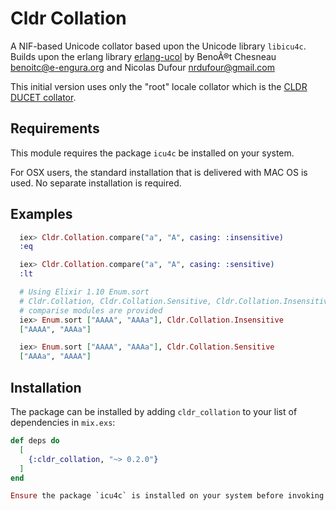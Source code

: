 # Cldr Collation

A NIF-based Unicode collator based upon the Unicode library `libicu4c`. Builds upon the
erlang library [erlang-ucol](https://github.com/barrel-db/erlang-ucol) by BenoÃ®t Chesneau <benoitc@e-engura.org>
and Nicolas Dufour <nrdufour@gmail.com>

This initial version uses only the "root" locale collator which is the [CLDR DUCET collator](http://userguide.icu-project.org/collation).

## Requirements

This module requires the package `icu4c` be installed on your system.

For OSX users, the standard installation that is delivered with MAC OS is used. No separate installation is required.

## Examples
```elixir
  iex> Cldr.Collation.compare("a", "A", casing: :insensitive)
  :eq

  iex> Cldr.Collation.compare("a", "A", casing: :sensitive)
  :lt

  # Using Elixir 1.10 Enum.sort
  # Cldr.Collation, Cldr.Collation.Sensitive, Cldr.Collation.Insensitive
  # comparise modules are provided
  iex> Enum.sort ["AAAA", "AAAa"], Cldr.Collation.Insensitive
  ["AAAA", "AAAa"]

  iex> Enum.sort ["AAAA", "AAAa"], Cldr.Collation.Sensitive
  ["AAAa", "AAAA"]
```

## Installation

The package can be installed by adding `cldr_collation` to your list of dependencies in `mix.exs`:

```elixir
def deps do
  [
    {:cldr_collation, "~> 0.2.0"}
  ]
end

Ensure the package `icu4c` is installed on your system before invoking `mix compile` or `iex -S mix`.
```


